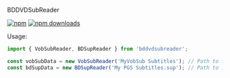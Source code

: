 BDDVDSubReader

[![npm](https://img.shields.io/npm/v/bddvdsubreader?style=flat-square)](https://npmjs.com/bddvdsubreader)
[![npm downloads](https://img.shields.io/npm/dm/bddvdsubreader?style=flat-square)](https://npmjs.com/bddvdsubreader)

Usage:
```javascript
import { VobSubReader, BDSupReader } from 'bddvdsubreader';

const vobSubData = new VobSubReader('MyVobSub Subtitles'); // Path to .sub/.idx files without extension
const bdSupData = new BDSupReader('My PGS Subtitles.sup'); // Path to .sup file
```
